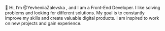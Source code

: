👋 Hi, I’m @YevheniiaZalevska , and I am a Front-End Developer. I like solving problems and looking for different solutions. My goal is to constantly improve my skills and create valuable digital products. I am inspired to work on new projects and gain experience.

<!---
YevheniiaZalevska/YevheniiaZalevska is a ✨ special ✨ repository because its `README.md` (this file) appears on your GitHub profile.
You can click the Preview link to take a look at your changes.
--->
